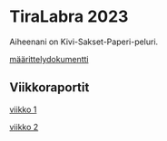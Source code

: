 # TiraLabra 2023

Aiheenani on Kivi-Sakset-Paperi-peluri. 

[määrittelydokumentti](https://github.com/KilpiV/TiraLabra2023/blob/main/Dokumentaatio/maarittelydokumentti.md)


## Viikkoraportit

[viikko 1](https://github.com/KilpiV/TiraLabra2023/blob/main/Dokumentaatio/Viikkoraportit/Viikko1.md)


[viikko 2](https://github.com/KilpiV/TiraLabra2023/blob/main/Dokumentaatio/Viikkoraportit/Viikko2.md)
